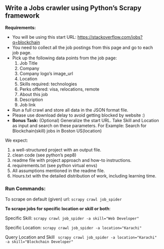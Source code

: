 ## Write a Jobs crawler using Python’s Scrapy framework

**Requirements:**

- You will be using this start URL: https://stackoverflow.com/jobs?q=blockchain
- You need to collect all the job postings from this page and go to each job page.
- Pick up the following data points from the job page:
    1. Job Title
    2. Company
    3. Company logo’s image_url
    4. Location
    5. Skills required:  technologies
    6. Perks offered: visa, relocations, remote
    7. About this job
    8. Description
    9. Job link
- Run a full crawl and store all data in the JSON format file.
- Please use download delay to avoid getting blocked by website  :)
- **Bonus Task:** (Optional)
Generalize the start URL. Take Skill and Location as input and search on these parameters.
 For Example: Search for Blockchain(skill) jobs in Boston US(location)

We expect:
  1. a well-structured project with an output file.
  2. clean code (see python’s pep8)
  3. readme file with project approach and how-to instructions.
  4. requirements.txt (see python virtual envs)
  5. All assumptions mentioned in the readme file.
  6. Hours.txt with the detailed distribution of work, including learning time.


### Run Commands:

To scrape on default (given) url: ``` scrapy crawl job_spider ```

**To scrape jobs for specific location or skill or both**:

Specific Skill: ``` scrapy crawl job_spider -a skill="Web Developer" ```

Specific Location: ```scrapy crawl job_spider -a location="Karachi" ```

Query Location and Skill ``` scrapy crawl job_spider -a location="Karachi" -a skill="Blockchain Developer"```
